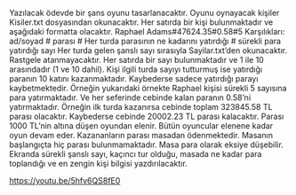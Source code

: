 Yazılacak ödevde bir şans oyunu tasarlanacaktır. Oyunu oynayacak kişiler
Kisiler.txt dosyasından okunacaktır. Her satırda bir kişi bulunmaktadır ve aşağıdaki formatta olacaktır.
Raphael Adams#47624.35#0.58#5
Karşılıkları: ad/soyad # parası # Her turda parasının ne kadarını yatırdığı # sürekli para yatırdığı sayı
Her turda gelen şanslı sayı sırasıyla Sayilar.txt’den okunacaktır. Rastgele atanmayacaktır. Her satırda
bir sayı bulunmaktadır ve 1 ile 10 arasındadır (1 ve 10 dahil). Kişi ilgili turda sayıyı tutturmuş ise
yatırdığı paranın 10 katını kazanmaktadır. Kaybederse sadece yatırdığı parayı kaybetmektedir.
Örneğin yukarıdaki örnekte Raphael kişisi sürekli 5 sayısına para yatırmaktadır. Ve her seferinde
cebinde kalan paranın 0.58’ni yatırmaktadır. Örneğin ilk turda kazanırsa cebinde toplam 323845.58
TL parası olacaktır. Kaybederse cebinde 20002.23 TL parası kalacaktır. Parası 1000 TL’nin altına düşen
oyundan elenir. Bütün oyuncular elenene kadar oyun devam eder. Kazananların parası masadan
ödenmektedir. Masanın başlangıçta hiç parası bulunmamaktadır. Masa para olarak eksiye düşebilir.
Ekranda sürekli şanslı sayı, kaçıncı tur olduğu, masada ne kadar para toplandığı ve en zengin kişi
bilgisi yazdırılacaktır.

https://youtu.be/5hfv6QS8fE0
